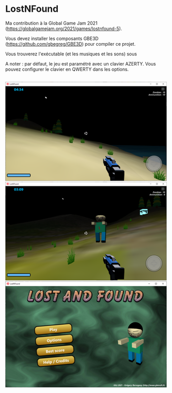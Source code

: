 ﻿# LostNFound

Ma contribution à la Global Game Jam 2021 (https://globalgamejam.org/2021/games/lostnfound-5).

Vous devez installer les composants GBE3D (https://github.com/gbegreg/GBE3D) pour compiler ce projet.

Vous trouverez l'exécutable (et les musiques et les sons) sous 

A noter : par défaut, le jeu est paramétré avec un clavier AZERTY. Vous pouvez configurer le clavier en QWERTY dans les options.

<br>
<img src="./img/capture1.png" /><br>
<img src="./img/capture2.png" /><br>
<img src="./img/capture3.png" /><br>
